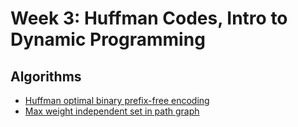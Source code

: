 # Week 3: Huffman Codes, Intro to Dynamic Programming

## Algorithms
* [Huffman optimal binary prefix-free encoding](./huffman_codes/huffman.py)
* [Max weight independent set in path graph](./dynamic_programming/wis.py)